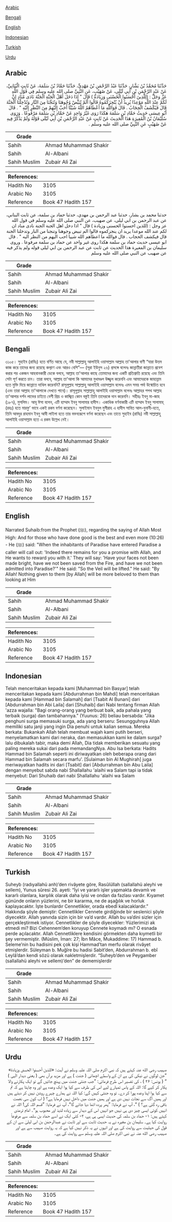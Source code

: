 [Arabic](#arabic)

[Bengali](#bengali)

[English](#english)

[Indonesian](#indonesian)

[Turkish](#turkish)

[Urdu](#urdu)

## Arabic


<div dir="rtl" lang="ar" style={{fontSize:'larger',backgroundColor:'#f8f9fa',padding:20}}>
حَدَّثَنَا مُحَمَّدُ بْنُ بَشَّارٍ، حَدَّثَنَا عَبْدُ الرَّحْمَنِ بْنُ مَهْدِيٍّ، حَدَّثَنَا حَمَّادُ بْنُ سَلَمَةَ، عَنْ ثَابِتٍ الْبُنَانِيِّ، عَنْ عَبْدِ الرَّحْمَنِ بْنِ أَبِي لَيْلَى، عَنْ صُهَيْبٍ، عَنِ النَّبِيِّ صلى الله عليه وسلم فِي قَوْلِ اللَّهِ عَزَّ وَجَلَّّ ‏:‏ ‏(‏لِلََّذِينَ أَحْسَنُوا الْحُسْنَى وَزِيَادَةٌ ‏)‏ قَالَ ‏"‏ إِذَا دَخَلَ أَهْلُ الْجَنَّةِ الْجَنَّةَ نَادَى مُنَادٍ إِنَّ لَكُمْ عِنْدَ اللَّهِ مَوْعِدًا يُرِيدُ أَنْ يُنْجِزَكُمُوهُ قَالُوا أَلَمْ تُبَيِّضْ وُجُوهَنَا وَتُنَجِّنَا مِنَ النَّارِ وَتُدْخِلْنَا الْجَنَّةَ قَالَ فَيُكْشَفُ الْحِجَابُ ‏.‏ قَالَ فَوَاللَّهِ مَا أَعْطَاهُمُ اللَّهُ شَيْئًا أَحَبَّ إِلَيْهِمْ مِنَ النَّظَرِ إِلَيْهِ ‏"‏ ‏.‏ قَالَ أَبُو عِيسَى حَدِيثُ حَمَّادِ بْنِ سَلَمَةَ هَكَذَا رَوَى غَيْرُ وَاحِدٍ عَنْ حَمَّادِ بْنِ سَلَمَةَ مَرْفُوعًا ‏.‏ وَرَوَى سُلَيْمَانُ بْنُ الْمُغِيرَةِ هَذَا الْحَدِيثَ عَنْ ثَابِتٍ عَنْ عَبْدِ الرَّحْمَنِ بْنِ أَبِي لَيْلَى قَوْلَهُ وَلَمْ يَذْكُرْ فِيهِ عَنْ صُهَيْبٍ عَنِ النَّبِيِّ صلى الله عليه وسلم ‏.‏
</div>
<div style={{backgroundColor:'#f8f9fa',padding:20, marginBottom: 10}}><table> <thead> <tr> <th>Grade</th> <th></th> </tr> </thead> <tbody> <tr><td>Sahih</td><td>Ahmad Muhammad Shakir</td></tr><tr><td>Sahih</td><td>Al-Albani</td></tr><tr><td>Sahih Muslim</td><td>Zubair Ali Zai</td></tr></tbody></table><table> <thead> <tr> <th>References:</th> <th></th> </tr> </thead> <tbody><tr><td>Hadith No</td><td>3105</td></tr><tr><td>Arabic No</td><td>3105</td></tr><tr><td>Reference</td><td>Book 47 Hadith 157</td></tr></tbody></table></div>


<div dir="rtl" lang="ar" style={{fontSize:'larger',backgroundColor:'#f8f9fa',padding:20}}>
حدثنا محمد بن بشار، حدثنا عبد الرحمن بن مهدي، حدثنا حماد بن سلمة، عن ثابت البناني، عن عبد الرحمن بن ابي ليلى، عن صهيب، عن النبي صلى الله عليه وسلم في قول الله عز وجل : (للذين احسنوا الحسنى وزيادة ) قال " اذا دخل اهل الجنة الجنة نادى مناد ان لكم عند الله موعدا يريد ان ينجزكموه قالوا الم تبيض وجوهنا وتنجنا من النار وتدخلنا الجنة قال فيكشف الحجاب . قال فوالله ما اعطاهم الله شييا احب اليهم من النظر اليه " . قال ابو عيسى حديث حماد بن سلمة هكذا روى غير واحد عن حماد بن سلمة مرفوعا . وروى سليمان بن المغيرة هذا الحديث عن ثابت عن عبد الرحمن بن ابي ليلى قوله ولم يذكر فيه عن صهيب عن النبي صلى الله عليه وسلم
</div>
<div style={{backgroundColor:'#f8f9fa',padding:20, marginBottom: 10}}><table> <thead> <tr> <th>Grade</th> <th></th> </tr> </thead> <tbody> <tr><td>Sahih</td><td>Ahmad Muhammad Shakir</td></tr><tr><td>Sahih</td><td>Al-Albani</td></tr><tr><td>Sahih Muslim</td><td>Zubair Ali Zai</td></tr></tbody></table><table> <thead> <tr> <th>References:</th> <th></th> </tr> </thead> <tbody><tr><td>Hadith No</td><td>3105</td></tr><tr><td>Arabic No</td><td>3105</td></tr><tr><td>Reference</td><td>Book 47 Hadith 157</td></tr></tbody></table></div>

## Bengali


<div dir="ltr" lang="bn" style={{fontSize:'larger',backgroundColor:'#f8f9fa',padding:20}}>
৩১০৫। সুহাইব (রাযিঃ) হতে বর্ণিত আছে যে, নবী সাল্লাল্লাহু আলাইহি ওয়াসাল্লাম আল্লাহ তা'আলার বাণী “যারা উত্তম কাজ করে তাদের জন্য রয়েছে কল্যাণ এবং আরও বেশি”— (সূরা ইউনুস ২৬) প্রসঙ্গে বলেনঃ জান্নাতীরা জান্নাতে প্রবেশ করার পর একজন আহবানকারী ডেকে বলবে, আল্লাহ তা'আলার কাছে তোমাদের জন্য একটি প্রতিশ্রুতি রয়েছে এবং তিনি সেটা পূর্ণ করতে চান। তারা বলবে, আল্লাহ তা'আলা কি আমাদের মুখমণ্ডল উজ্জ্বল করেননি এবং আমাদেরকে জাহান্নাম হতে মুক্তি দিয়ে জান্নাতে দাখিল করেননি? রাসূলুল্লাহ সাল্লাল্লাহু আলাইহি ওয়াসাল্লাম বলেনঃ এমন সময় পর্দা উন্মোচিত হবে (এবং তারা আল্লাহ তা'আলাকে দেখতে পাবে)। রাসূলুল্লাহ সাল্লাল্লাহু আলাইহি ওয়াসাল্লাম বলেনঃ আল্লাহর শপথ আল্লাহ তা'আলার দর্শন লাভের চাইতে বেশী প্রিয় ও কাঙ্খিত কোন বস্তুই তিনি তাদেরকে দান করেননি। সহীহঃ ইবনু মা-জাহ (১৮৭), মুসলিম। আবূ ঈসা বলেন, এটি হাম্মাদ ইবনু সালামার হাদীস। একাধিক বর্ণনাকারী এটি হাম্মাদ ইবনু সালামাহ্ (রহঃ) হতে মারফু’ ভাবে একই রকম বর্ণনা করেছেন। সুলাইমান ইবনুল মুগীরাহ এ হাদীস সাবিত আল-বুনানী-হতে, তিনি আবদুর রাহমান ইবনু আবী লাইলা হতে তার বক্তব্যরূপে বর্ণনা করেছেন এবং তাতে সুহাইব (রাযিঃ) নবী সাল্লাল্লাহু আলাইহি ওয়াসাল্লাম হতে এ রকম উল্লেখ নেই।
</div>
<div style={{backgroundColor:'#f8f9fa',padding:20, marginBottom: 10}}><table> <thead> <tr> <th>Grade</th> <th></th> </tr> </thead> <tbody> <tr><td>Sahih</td><td>Ahmad Muhammad Shakir</td></tr><tr><td>Sahih</td><td>Al-Albani</td></tr><tr><td>Sahih Muslim</td><td>Zubair Ali Zai</td></tr></tbody></table><table> <thead> <tr> <th>References:</th> <th></th> </tr> </thead> <tbody><tr><td>Hadith No</td><td>3105</td></tr><tr><td>Arabic No</td><td>3105</td></tr><tr><td>Reference</td><td>Book 47 Hadith 157</td></tr></tbody></table></div>

## English


<div dir="ltr" lang="en" style={{fontSize:'larger',backgroundColor:'#f8f9fa',padding:20}}>
Narrated Suhaib:from the Prophet (ﷺ), regarding the saying of Allah Most High: And for those who have done good is the best and even more (10:26) - He (ﷺ) said: "When the inhabitants of Paradise have entered Paradise a caller will call out: 'Indeed there remains for you a promise with Allah, and He wants to reward you with it.' They will say: 'Have your faces not been made bright, have we not been saved from the Fire, and have we not been admitted into Paradise?'" He said: "So the Veil will be lifted." He said: "By Allah! Nothing given to them [by Allah] will be more beloved to them than looking at Him
</div>
<div style={{backgroundColor:'#f8f9fa',padding:20, marginBottom: 10}}><table> <thead> <tr> <th>Grade</th> <th></th> </tr> </thead> <tbody> <tr><td>Sahih</td><td>Ahmad Muhammad Shakir</td></tr><tr><td>Sahih</td><td>Al-Albani</td></tr><tr><td>Sahih Muslim</td><td>Zubair Ali Zai</td></tr></tbody></table><table> <thead> <tr> <th>References:</th> <th></th> </tr> </thead> <tbody><tr><td>Hadith No</td><td>3105</td></tr><tr><td>Arabic No</td><td>3105</td></tr><tr><td>Reference</td><td>Book 47 Hadith 157</td></tr></tbody></table></div>

## Indonesian


<div dir="ltr" lang="id" style={{fontSize:'larger',backgroundColor:'#f8f9fa',padding:20}}>
Telah menceritakan kepada kami [Muhammad bin Basyar] telah menceritakan kepada kami [Abdurrahman bin Mahdi] telah menceritakan kepada kami [Hammad bin Salamah] dari [Tsabit Al Bunani] dari [Abdurrahman bin Abi Laila] dari [Shuhaib] dari Nabi tentang firman Allah 'azza wajalla: "Bagi orang-orang yang berbuat baik, ada pahala yang terbaik (surga) dan tambahannya." (Yuunus: 26) beliau bersabda: "Jika penghuni surga memasuki surga, ada yang berseru: Sesungguhnya Allah memiliki satu janji yang ingin Dia penuhi untuk kalian semua. Mereka berkata: Bukankah Allah telah membuat wajah kami putih berseri, menyelamatkan kami dari neraka, dan memasukkan kami ke dalam surga? lalu dibukalah tabir, maka demi Allah, Dia tidak memberikan sesuatu yang paling mereka sukai dari pada memandangNya. Abu Isa berkata: Hadits Hammad bin Salamah seperti ini diriwayatkan oleh beberapa orang dari Hammad bin Salamah secara marfu'. [Sulaiman bin Al Mughirah] juga meriwayatkan hadits ini dari [Tsabit] dari [Abdurrahman bin Abu Laila] dengan menyebut sabda nabi Shallallahu 'alaihi wa Salam tapi ia tidak menyebut: Dari Shuhaib dari nabi Shallallahu 'alaihi wa Salam
</div>
<div style={{backgroundColor:'#f8f9fa',padding:20, marginBottom: 10}}><table> <thead> <tr> <th>Grade</th> <th></th> </tr> </thead> <tbody> <tr><td>Sahih</td><td>Ahmad Muhammad Shakir</td></tr><tr><td>Sahih</td><td>Al-Albani</td></tr><tr><td>Sahih Muslim</td><td>Zubair Ali Zai</td></tr></tbody></table><table> <thead> <tr> <th>References:</th> <th></th> </tr> </thead> <tbody><tr><td>Hadith No</td><td>3105</td></tr><tr><td>Arabic No</td><td>3105</td></tr><tr><td>Reference</td><td>Book 47 Hadith 157</td></tr></tbody></table></div>

## Turkish


<div dir="ltr" lang="tr" style={{fontSize:'larger',backgroundColor:'#f8f9fa',padding:20}}>
Suheyb (radıyallahü anh)’den rivâyete göre, Rasûlüllah (sallallahü aleyhi ve sellem), Yunus sûresi 26. ayeti: “İyi ve yararlı işler yapmakta devamlı ve kararlı olanlara, karşılık olarak daha iyisi ve ondan da fazlası vardır. Kıyamet gününde onların yüzlerini, ne bir kararma, ne de aşağılık ve horluk kaplayacaktır. İşte bunlardır Cennetlikler, orada ebedî kalacaklardır.” Hakkında şöyle demiştir: Cennetlikler Cennete girdiğinde bir seslenici şöyle diyecektir. Allah yanında sizin için bir va’d vardır. Allah bu va’dini sizler için gerçekleştirmek istiyor. Cennetlikler de şöyle diyecekler: Yüzlerimizi ak etmedi mi? Bizi Cehennem’den koruyup Cennete koymadı mı? O esnada perde açılacaktır. Allah Cennetliklere kendisini görmekten daha kıymetli bir şey vermemiştir. (Müslim, İman: 27; İbn Mâce, Mukaddime: 17) Hammad b. Seleme’nin bu hadisini pek çok kişi Hammad’tan merfu olarak rivâyet etmişlerdir. Süleyman b. Muğîre bu hadisi Sabit’den, Abdurrahman b. ebî Leylâ’dan kendi sözü olarak nakletmişlerdir. “Suheyb’den ve Peygamber (sallallahü aleyhi ve sellem)’den” de dememişlerdir
</div>
<div style={{backgroundColor:'#f8f9fa',padding:20, marginBottom: 10}}><table> <thead> <tr> <th>Grade</th> <th></th> </tr> </thead> <tbody> <tr><td>Sahih</td><td>Ahmad Muhammad Shakir</td></tr><tr><td>Sahih</td><td>Al-Albani</td></tr><tr><td>Sahih Muslim</td><td>Zubair Ali Zai</td></tr></tbody></table><table> <thead> <tr> <th>References:</th> <th></th> </tr> </thead> <tbody><tr><td>Hadith No</td><td>3105</td></tr><tr><td>Arabic No</td><td>3105</td></tr><tr><td>Reference</td><td>Book 47 Hadith 157</td></tr></tbody></table></div>

## Urdu


<div dir="rtl" lang="ur" style={{fontSize:'larger',backgroundColor:'#f8f9fa',padding:20}}>
صہیب رضی الله عنہ کہتے ہیں کہ نبی اکرم صلی اللہ علیہ وسلم نے آیت: «للذين أحسنوا الحسنى وزيادة» ”جن لوگوں نے نیکی کی ہے ان کے واسطے اچھائی ( جنت ) ہے اور مزید برآں بھی ( یعنی دیدار الٰہی ) “ ( یونس: ۲۶ ) ، کی تفسیر اس طرح فرمائی: ”جب جنتی جنت میں پہنچ جائیں گے تو ایک پکارنے والا پکار کر کہے گا: اللہ کے پاس تمہارے لیے اس کی طرف سے کیا ہوا ایک وعدہ ہے اور وہ چاہتا ہے کہ تم سے کیا ہوا اپنا وعدہ پورا کر دے۔ تو وہ جنتی کہیں گے: کیا اللہ نے ہمارے چہرے روشن نہیں کر دیئے ہیں اور ہمیں آگ سے نجات نہیں دی ہے اور ہمیں جنت میں داخل نہیں فرمایا ہے؟ ( اب کون سی نعمت باقی رہ گئی ہے؟ ) “، آپ نے فرمایا: ”پھر پردہ اٹھا دیا جائے گا“، آپ نے فرمایا: ”قسم اللہ کی! اللہ نے انہیں کوئی ایسی چیز دی ہی نہیں جو انہیں اس کے دیدار سے زیادہ لذیذ اور محبوب ہو“۔ امام ترمذی کہتے ہیں: ۱- حماد بن سلمہ کی حدیث ایسی ہی ہے، ۲- کئی ایک نے اسے حماد بن سلمہ سے مرفوعاً روایت کیا ہے۔ سلیمان بن مغیرہ نے یہ حدیث ثابت سے اور ثابت نے عبدالرحمٰن بن ابی لیلیٰ سے ان کے قول کی حیثیت سے روایت کی ہے اور انہوں نے یہ ذکر نہیں کیا ہے کہ یہ روایت صہیب سے ہے اور صہیب رضی الله عنہ نے نبی اکرم صلی اللہ علیہ وسلم سے روایت کی ہے۔
</div>
<div style={{backgroundColor:'#f8f9fa',padding:20, marginBottom: 10}}><table> <thead> <tr> <th>Grade</th> <th></th> </tr> </thead> <tbody> <tr><td>Sahih</td><td>Ahmad Muhammad Shakir</td></tr><tr><td>Sahih</td><td>Al-Albani</td></tr><tr><td>Sahih Muslim</td><td>Zubair Ali Zai</td></tr></tbody></table><table> <thead> <tr> <th>References:</th> <th></th> </tr> </thead> <tbody><tr><td>Hadith No</td><td>3105</td></tr><tr><td>Arabic No</td><td>3105</td></tr><tr><td>Reference</td><td>Book 47 Hadith 157</td></tr></tbody></table></div>